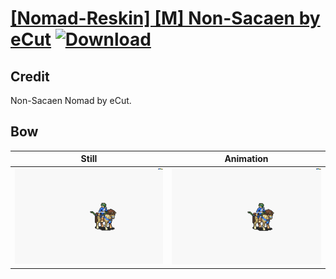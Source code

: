 # [\[Nomad-Reskin\] \[M\] Non-Sacaen by eCut](./) [![Download](https://img.shields.io/badge/Download--red?style=social&logo=github)](https://minhaskamal.github.io/DownGit/#/home?url=https://github.com/Klokinator/FE-Repo/tree/main/Battle%20Animations%2FMounted%20-%20Cavs%2C%20Paladins%2C%20Rangers%2F%5BNomad-Reskin%5D%20%5BM%5D%20Non-Sacaen%20by%20eCut%2F5.%20Bow)

## Credit

Non-Sacaen Nomad by eCut.

## Bow

| Still | Animation |
| :---: | :-------: |
| ![Bow still](./Bow_000.png) | ![Bow animation](./Bow.gif) |

